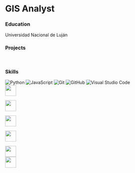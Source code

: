 # GIS Analyst
### Education
Universidad Nacional de Luján

### Projects

<br>

### Skills

![Python](https://img.shields.io/badge/Python%20-%2314354C.svg?style=for-the-badge&logo=python&logoColor=white)
![JavaScript](https://img.shields.io/badge/JavaScript%20-%23F7DF1E.svg?style=for-the-badge&logo=javascript&logoColor=black)
![Git](https://img.shields.io/badge/git-%23F05033.svg?style=for-the-badge&logo=git&logoColor=white)
![GitHub](https://img.shields.io/badge/github-%23121011.svg?style=for-the-badge&logo=github&logoColor=white)
![Visual Studio Code](https://img.shields.io/badge/Visual%20Studio%20Code-0078d7.svg?style=for-the-badge&logo=visual-studio-code&logoColor=white)
<code> <img height="35" src="https://www.vectorlogo.zone/logos/jupyter/jupyter-ar21.svg"> </code>
<code> <img height="35" src="https://www.vectorlogo.zone/logos/postgresql/postgresql-horizontal.svg" background-color="white"> </code>
<code> <img height="35" src="https://www.vectorlogo.zone/logos/leafletjs/leafletjs-ar21.svg"> </code>
<code> <img height="35" src="https://www.vectorlogo.zone/logos/djangoproject/djangoproject-ar21.svg"> </code>
<code> <img height="35" src="https://www.vectorlogo.zone/logos/qgis/qgis-ar21.svg"> </code>
<code><img height="35" src="https://img.shields.io/badge/-Flask-05122A?style=flat&logo=flask"></code>
<br>






<!--
**nagots23/nagots23** is a ✨ _special_ ✨ repository because its `README.md` (this file) appears on your GitHub profile.

Here are some ideas to get you started:
-I'm  
- 🔭 I’m currently working on ...
- 🌱 I’m currently learning React...
- 👯 I’m looking to collaborate on ...
- 🤔 I’m looking for help with ...
- 💬 Ask me about ...
- 📫 How to reach me: ...

-->

